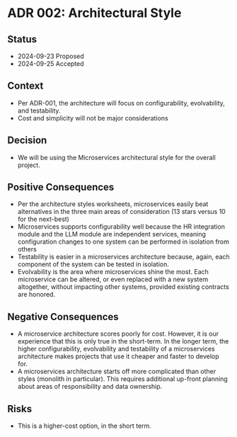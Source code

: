 # ADR 002: Architectural Style

## Status

- 2024-09-23 Proposed
- 2024-09-25 Accepted

## Context

- Per ADR-001, the architecture will focus on configurability, evolvability, and testability.
- Cost and simplicity will not be major considerations

## Decision

- We will be using the Microservices architectural style for the overall project.

## Positive Consequences

- Per the architecture styles worksheets, microservices easily beat alternatives in the three main areas of consideration (13 stars versus 10 for the next-best)
- Microservices supports configurability well because the HR integration module and the LLM module are independent services, meaning configuration changes to one system can be performed in isolation from others
- Testability is easier in a microservices architecture because, again, each component of the system can be tested in isolation.
- Evolvability is the area where microservices shine the most. Each microservice can be altered, or even replaced with a new system altogether, without impacting other systems, provided existing contracts are honored.

## Negative Consequences

- A microservice architecture scores poorly for cost. However, it is our experience that this is only true in the short-term. In the longer term, the higher configurability, evolvability and testability of a microservices architecture makes projects that use it cheaper and faster to develop for.
- A microservices architecture starts off more complicated than other styles (monolith in particular). This requires additional up-front planning about areas of responsibility and data ownership.

## Risks

- This is a higher-cost option, in the short term.
